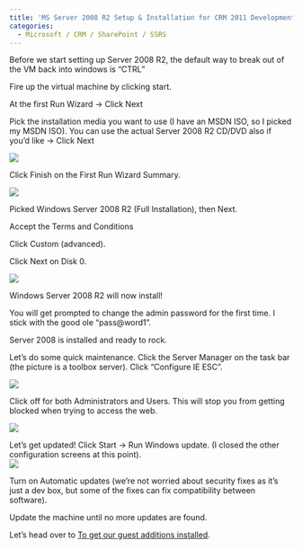 ```yaml
---
title: 'MS Server 2008 R2 Setup & Installation for CRM 2011 Development'
categories:
  - Microsoft / CRM / SharePoint / SSRS
---
```



Before we start setting up Server 2008 R2, the default way to break out of the VM back into windows is “CTRL”

Fire up the virtual machine by clicking start.

At the first Run Wizard -> Click Next

Pick the installation media you want to use (I have an MSDN ISO, so I picked my MSDN ISO). You can use the actual Server 2008 R2 CD/DVD also if you’d like -> Click Next

![][2]

 [2]: /assets/img/old/Server_2008_Installation_Media.png

Click Finish on the First Run Wizard Summary.

![][3]

 [3]: /assets/img/old/Server_2008_Operating_Sys_Pick.png

Picked Windows Server 2008 R2 (Full Installation), then Next.

Accept the Terms and Conditions

Click Custom (advanced).

Click Next on Disk 0.

![][4]

 [4]: /assets/img/old/Server_2008_Operating_Sys_Pick1.png

Windows Server 2008 R2 will now install!

You will get prompted to change the admin password for the first time. I stick with the good ole “pass@word1”.

Server 2008 is installed and ready to rock.

Let’s do some quick maintenance. Click the Server Manager on the task bar (the picture is a toolbox server). Click “Configure IE ESC”.

![][5]

 [5]: /assets/img/old/Server_2008_Configure_IE_ESC.png

Click off for both Administrators and Users. This will stop you from getting blocked when trying to access the web.

![][6]

 [6]: /assets/img/old/Server_2008_Configure_IE_ESC_Off.png

Let’s get updated! Click Start -> Run Windows update. (I closed the other configuration screens at this point).  
![][7]

 [7]: /assets/img/old/Server_2008_Windows_Updates.png

Turn on Automatic updates (we’re not worried about security fixes as it’s just a dev box, but some of the fixes can fix compatibility between software).

Update the machine until no more updates are found.

Let’s head over to [ To get our guest additions installed][8].

 [8]: http://www.ryanonrails.com/2011/02/21/installing-guest-additions-for-an-oracle-virtual-box-machine/